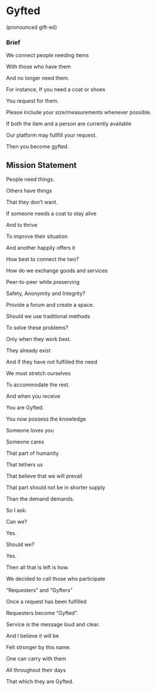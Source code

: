 # Gyfted
(pronounced gift-ed)


### Brief
We connect people needing items

With those who have them

And no longer need them.

For instance, If you need a coat or shoes

You request for them.

Please include your size/measurements whenever possible.

If both the item and a person are currently available

Our platform may fullfill your request.

Then you become gyfted.



## Mission Statement

People need things.

Others have things

That they don’t want.

If someone needs a coat to stay alive

And to thrive

To improve their situation

And another happily offers it

How best to connect the two?


How do we exchange goods and services

Peer-to-peer while preserving

Safety, Anonymity and Integrity?

Provide a forum and create a space.

Should we use traditional methods

To solve these problems?

Only when they work best.


They already exist

And if they have not fulfilled the need

We must stretch ourselves

To accommodate the rest.


And when you receive

You are Gyfted.

You now possess the knowledge

Someone loves you

Someone cares

That part of humanity

That tethers us

That believe that we will prevail

That part should not be in shorter supply

Than the demand demands.


So I ask:

Can we?

Yes.

Should we?

Yes.

Then all that is left is how.

We decided to call those who participate

“Requesters” and “Gyfters”

Once a request has been fulfilled

Requesters become “Gyfted”.

Service is the message loud and clear.

And I believe it will be

Felt stronger by this name.

One can carry with them

All throughout their days

That which they are Gyfted.
